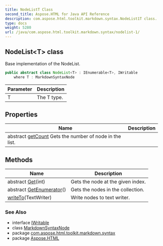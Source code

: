 ```yaml
---
title: NodeListT Class
second_title: Aspose.HTML for Java API Reference
description: com.aspose.html.toolkit.markdown.syntax.NodeList1T class. Base implementation of the NodeList
type: docs
weight: 5280
url: /java/com.aspose.html.toolkit.markdown.syntax/nodelist-1/
---
```

## NodeList&lt;T&gt; class

Base implementation of the NodeList.

```java
public abstract class NodeList<T> : IEnumerable<T>, IWritable
    where T : MarkdownSyntaxNode
```

| Parameter | Description |
| --- | --- |
| T | The T type. |

## Properties

| Name | Description |
| --- | --- |
| abstract [getCount](../../com.aspose.html.toolkit.markdown.syntax/nodelist-1/count/) Gets the number of node in the list. |

## Methods

| Name | Description |
| --- | --- |
| abstract [Get](../../com.aspose.html.toolkit.markdown.syntax/nodelist-1/get/)(int) | Gets the node at the given index. |
| abstract [GetEnumerator](../../com.aspose.html.toolkit.markdown.syntax/nodelist-1/getenumerator/)() | Gets the nodes in the collection. |
| [writeTo](../../com.aspose.html.toolkit.markdown.syntax/nodelist-1/writeto/)(TextWriter) | Write nodes to text writer. |

### See Also

* interface [IWritable](../iwritable/)
* class [MarkdownSyntaxNode](../markdownsyntaxnode/)
* package [com.aspose.html.toolkit.markdown.syntax](../../com.aspose.html.toolkit.markdown.syntax/)
* package [Aspose.HTML](../../)
